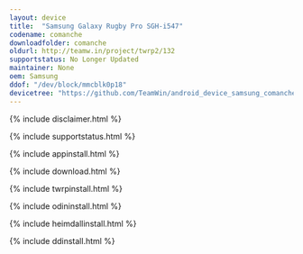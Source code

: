 ```yaml
---
layout: device
title:  "Samsung Galaxy Rugby Pro SGH-i547"
codename: comanche
downloadfolder: comanche
oldurl: http://teamw.in/project/twrp2/132
supportstatus: No Longer Updated
maintainer: None
oem: Samsung
ddof: "/dev/block/mmcblk0p18"
devicetree: "https://github.com/TeamWin/android_device_samsung_comanche"
---
```


{% include disclaimer.html %}

{% include supportstatus.html %}

{% include appinstall.html %}

{% include download.html %}

{% include twrpinstall.html %}

{% include odininstall.html %}

{% include heimdallinstall.html %}

{% include ddinstall.html %}
